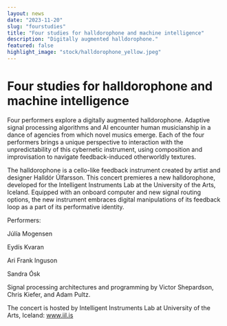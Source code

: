```yaml
---
layout: news
date: "2023-11-20"
slug: "fourstudies"
title: "Four studies for halldorophone and machine intelligence"
description: "Digitally augmented halldorophone."
featured: false
highlight_image: "stock/halldorophone_yellow.jpeg"
---
```


<script>
import CaptionedImage from "../../components/Images/CaptionedImage.svelte"
</script>

<CaptionedImage
src="stock/halldorophone_yellow.jpeg"
alt="A cello like instrument"
caption="The halldorophone"
/>

# Four studies for halldorophone and machine intelligence

Four performers explore a digitally augmented halldorophone. Adaptive signal processing algorithms and AI encounter human musicianship in a dance of agencies from which novel musics emerge. Each of the four performers brings a unique perspective to interaction with the unpredictability of this cybernetic instrument, using composition and improvisation to navigate feedback-induced otherworldly textures.

The halldorophone is a cello-like feedback instrument created by artist and designer Halldór Úlfarsson. This concert premieres a new halldorophone, developed for the Intelligent Instruments Lab at the University of the Arts, Iceland. Equipped with an onboard computer and new signal routing options, the new instrument embraces digital manipulations of its feedback loop as a part of its performative identity.

Performers:

Júlía Mogensen

Eydís Kvaran

Ari Frank Inguson

Sandra Ósk


Signal processing architectures and programming by Victor Shepardson, Chris Kiefer, and Adam Pultz.

The concert is hosted by Intelligent Instruments Lab at University of the Arts, Iceland: www.iil.is 

